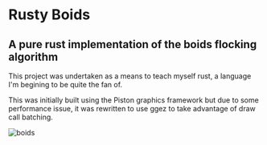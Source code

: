 # Rusty Boids

## A pure rust implementation of the boids flocking algorithm

This project was undertaken as a means to teach myself rust, a language I'm begining to be quite the fan of. 

This was initially built using the Piston graphics framework but due to some performance issue, it was rewritten to use ggez to take advantage of draw call batching.

![boids](boids.gif)
